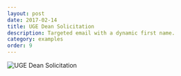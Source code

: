 ```yaml
---
layout: post
date: 2017-02-14
title: UGE Dean Solicitation
description: Targeted email with a dynamic first name.
category: examples
order: 9
---
```


![UGE Dean Solicitation]({{site.image_path}}/{{page.category}}/deansletter.jpg)
